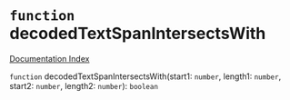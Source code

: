 # `function` decodedTextSpanIntersectsWith

[Documentation Index](../README.md)

`function` decodedTextSpanIntersectsWith(start1: `number`, length1: `number`, start2: `number`, length2: `number`): `boolean`